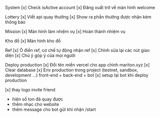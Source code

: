 System
[x] Check isActive account
[x] Đăng xuất trở về màn hình welcome

Lottery
[x] Viết api quay thưởng
[x] Show ra phần thưởng được nhận kèm thông báo

Mission
[x] Màn hình làm nhiệm vụ
[x] Hoàn thành nhiệm vụ

Kho đồ
[x] Màn hình kho đồ

Ref
[x] Ô điền ref, cơ chế tự động nhận ref
[x] Chỉnh sửa lại các nút giao diện
[x] Chú ý góp ý của mọi người

Deploy production
[x] Đổi tên miền vercel cho app chính mariton.xyz
[x] Clear database
[x] Env production trong project (testnet, sandbox, development ...) front-end + back-end + bot
[x] setup lại bot khi deploy production

[x] thay logo invite friend
- hiện số ton đã quay được
- thêm nhạc cho website
- thêm message cho bot gửi khi nhận /start